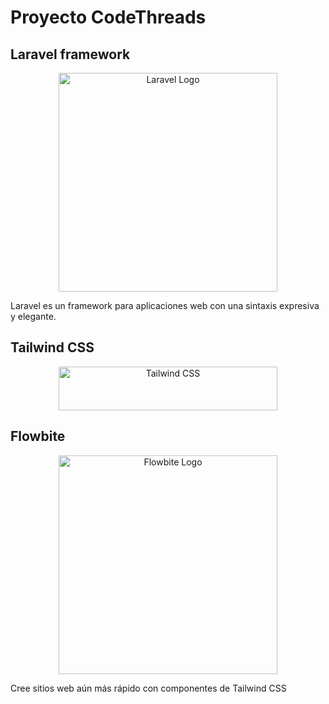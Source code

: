 # Proyecto CodeThreads



## Laravel framework

<p align="center">
    <a href="https://laravel.com" target="_blank" rel="nofollow">
        <img src="https://raw.githubusercontent.com/laravel/art/master/logo-lockup/5%20SVG/2%20CMYK/1%20Full%20Color/laravel-logolockup-cmyk-red.svg"
            width="350" alt="Laravel Logo">
    </a>
</p>

Laravel es un framework para aplicaciones web con una sintaxis expresiva y elegante.

## Tailwind CSS

<p align="center" dir="auto">
    <a href="https://tailwindcss.com" rel="nofollow">
        <themed-picture data-catalyst-inline="true" data-catalyst="">
            <picture>
                <source media="(prefers-color-scheme: dark)"
                    srcset="https://raw.githubusercontent.com/tailwindlabs/tailwindcss/HEAD/.github/logo-dark.svg">
                <source media="(prefers-color-scheme: light)"
                    srcset="https://raw.githubusercontent.com/tailwindlabs/tailwindcss/HEAD/.github/logo-light.svg">
                <img alt="Tailwind CSS"
                    src="https://raw.githubusercontent.com/tailwindlabs/tailwindcss/HEAD/.github/logo-light.svg"
                    width="350" height="70" style="visibility:visible;max-width:100%;">
            </picture>
        </themed-picture>
    </a>
</p>

## Flowbite

<p align="center">
    <a href="https://flowbite.com/" target="_blank" rel="nofollow">
        <img src="https://camo.githubusercontent.com/46fcf83d0b41814e6a640808d16ed92866674fd38b78bc67fb727ac93e513eae/68747470733a2f2f666c6f77626974652e73332e616d617a6f6e6177732e636f6d2f6769746875622f6c6f676f2d6769746875622e706e67"
            width="350" alt="Flowbite Logo">
    </a>
</p>

Cree sitios web aún más rápido con componentes de Tailwind CSS